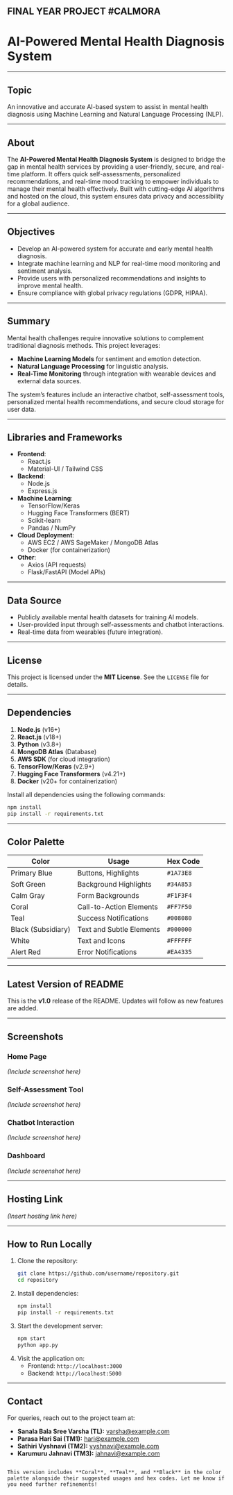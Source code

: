 
## FINAL YEAR PROJECT #CALMORA


# **AI-Powered Mental Health Diagnosis System**

---

## **Topic**
An innovative and accurate AI-based system to assist in mental health diagnosis using Machine Learning and Natural Language Processing (NLP).

---

## **About**
The **AI-Powered Mental Health Diagnosis System** is designed to bridge the gap in mental health services by providing a user-friendly, secure, and real-time platform. It offers quick self-assessments, personalized recommendations, and real-time mood tracking to empower individuals to manage their mental health effectively. Built with cutting-edge AI algorithms and hosted on the cloud, this system ensures data privacy and accessibility for a global audience.

---

## **Objectives**
- Develop an AI-powered system for accurate and early mental health diagnosis.
- Integrate machine learning and NLP for real-time mood monitoring and sentiment analysis.
- Provide users with personalized recommendations and insights to improve mental health.
- Ensure compliance with global privacy regulations (GDPR, HIPAA).

---

## **Summary**
Mental health challenges require innovative solutions to complement traditional diagnosis methods. This project leverages:
- **Machine Learning Models** for sentiment and emotion detection.
- **Natural Language Processing** for linguistic analysis.
- **Real-Time Monitoring** through integration with wearable devices and external data sources.

The system’s features include an interactive chatbot, self-assessment tools, personalized mental health recommendations, and secure cloud storage for user data.

---

## **Libraries and Frameworks**
- **Frontend**:
  - React.js
  - Material-UI / Tailwind CSS
- **Backend**:
  - Node.js
  - Express.js
- **Machine Learning**:
  - TensorFlow/Keras
  - Hugging Face Transformers (BERT)
  - Scikit-learn
  - Pandas / NumPy
- **Cloud Deployment**:
  - AWS EC2 / AWS SageMaker / MongoDB Atlas
  - Docker (for containerization)
- **Other**:
  - Axios (API requests)
  - Flask/FastAPI (Model APIs)

---

## **Data Source**
- Publicly available mental health datasets for training AI models.
- User-provided input through self-assessments and chatbot interactions.
- Real-time data from wearables (future integration).

---

## **License**
This project is licensed under the **MIT License**. See the `LICENSE` file for details.

---

## **Dependencies**
1. **Node.js** (v16+)
2. **React.js** (v18+)
3. **Python** (v3.8+)
4. **MongoDB Atlas** (Database)
5. **AWS SDK** (for cloud integration)
6. **TensorFlow/Keras** (v2.9+)
7. **Hugging Face Transformers** (v4.21+)
8. **Docker** (v20+ for containerization)

Install all dependencies using the following commands:
```bash
npm install
pip install -r requirements.txt
```

---

## **Color Palette**
| **Color**       | **Usage**                 | **Hex Code**     |
|------------------|---------------------------|------------------|
| Primary Blue     | Buttons, Highlights       | `#1A73E8`        |
| Soft Green       | Background Highlights     | `#34A853`        |
| Calm Gray        | Form Backgrounds          | `#F1F3F4`        |
| Coral            | Call-to-Action Elements   | `#FF7F50`        |
| Teal             | Success Notifications     | `#008080`        |
| Black (Subsidiary)| Text and Subtle Elements  | `#000000`        |
| White            | Text and Icons            | `#FFFFFF`        |
| Alert Red        | Error Notifications       | `#EA4335`        |

---

## **Latest Version of README**
This is the **v1.0** release of the README. Updates will follow as new features are added.

---

## **Screenshots**
### Home Page
*(Include screenshot here)*

### Self-Assessment Tool
*(Include screenshot here)*

### Chatbot Interaction
*(Include screenshot here)*

### Dashboard
*(Include screenshot here)*

---

## **Hosting Link**
*(Insert hosting link here)*

---

## **How to Run Locally**
1. Clone the repository:
   ```bash
   git clone https://github.com/username/repository.git
   cd repository
   ```
2. Install dependencies:
   ```bash
   npm install
   pip install -r requirements.txt
   ```
3. Start the development server:
   ```bash
   npm start
   python app.py
   ```
4. Visit the application on:
   - Frontend: `http://localhost:3000`
   - Backend: `http://localhost:5000`

---

## **Contact**
For queries, reach out to the project team at:
- **Sanala Bala Sree Varsha (TL):** varsha@example.com
- **Parasa Hari Sai (TM1):** hari@example.com
- **Sathiri Vyshnavi (TM2):** vyshnavi@example.com
- **Karumuru Jahnavi (TM3):** jahnavi@example.com
```

This version includes **Coral**, **Teal**, and **Black** in the color palette alongside their suggested usages and hex codes. Let me know if you need further refinements!
